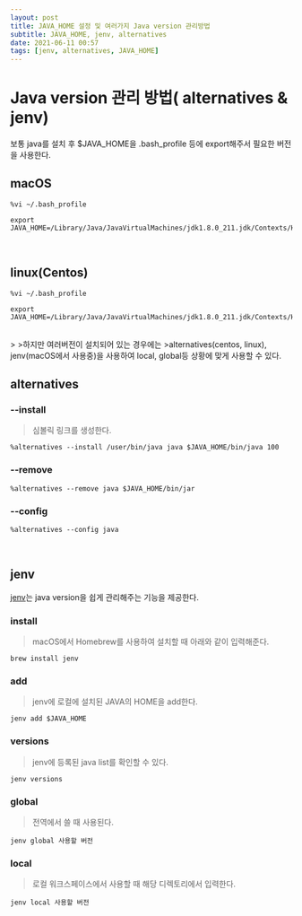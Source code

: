 ```yaml
---
layout: post
title: JAVA_HOME 설정 및 여러가지 Java version 관리방법
subtitle: JAVA_HOME, jenv, alternatives
date: 2021-06-11 00:57
tags: [jenv, alternatives, JAVA_HOME]
---
```


# Java version 관리 방법( alternatives & jenv)
>
보통 java를 설치 후 $JAVA_HOME을 .bash_profile 등에 export해주서 필요한 버전을 사용한다.  

## macOS

```
%vi ~/.bash_profile

export JAVA_HOME=/Library/Java/JavaVirtualMachines/jdk1.8.0_211.jdk/Contexts/Home
```

<br>

## linux(Centos)

```
%vi ~/.bash_profile

export JAVA_HOME=/Library/Java/JavaVirtualMachines/jdk1.8.0_211.jdk/Contexts/Home
```

<br>
>
>하지만 여러버전이 설치되어 있는 경우에는 
>alternatives(centos, linux), jenv(macOS에서 사용중)을 사용하여 local, global등 상황에 맞게 사용할 수 있다. 


## alternatives

### --install
>심볼릭 링크를 생성한다. 
>
```
%alternatives --install /user/bin/java java $JAVA_HOME/bin/java 100
```


### --remove
>
>
```
%alternatives --remove java $JAVA_HOME/bin/jar 
```

### --config
>
>
```
%alternatives --config java
```
<br>

## jenv

[jenv](https://www.jenv.be)는 java version을 쉽게 관리해주는 기능을 제공한다.

### install

>macOS에서 Homebrew를 사용하여 설치할 때 아래와 같이 입력해준다. 
>
```
brew install jenv
```

### add
>jenv에 로컬에 설치된 JAVA의 HOME을 add한다.
>
```
jenv add $JAVA_HOME
```

### versions
>jenv에 등록된 java list를 확인할 수 있다. 
>
```
jenv versions
```

### global
> 전역에서 쓸 때 사용된다. 
> 
```
jenv global 사용할 버전
```

### local
> 로컬 워크스페이스에서 사용할 때 해당 디렉토리에서 입력한다. 
> 
```
jenv local 사용할 버전
```